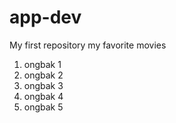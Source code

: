 # app-dev
 My first repository
 my favorite movies
 1. ongbak 1
 2. ongbak 2
 3. ongbak 3
 4. ongbak 4
 5. ongbak 5
